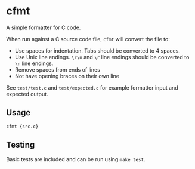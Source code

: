 cfmt
====

A simple formatter for C code.

When run against a C source code file, `cfmt` will convert the file to:

- Use spaces for indentation. Tabs should be converted to 4 spaces.
- Use Unix line endings. `\r\n` and `\r` line endings should be converted to `\n` line endings.
- Remove spaces from ends of lines
- Not have opening braces on their own line

See `test/test.c` and `test/expected.c` for example formatter input and expected output.

Usage
-----

```
cfmt {src.c}
```

Testing
-------

Basic tests are included and can be run using `make test`.

